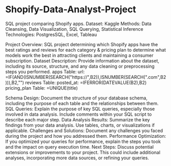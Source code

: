 # Shopify-Data-Analyst-Project
SQL project comparing Shopify apps.
Dataset: Kaggle
Methods: Data Cleansing, Data Visualization, SQL Querying, Statistical Inference
Technologies: PostgresSQL, Excel, Tableau

Project Overview:
  SQL project determining which Shopify apps have the best ratings and reviews for each category &amp; pricing plan to determine what models work the best in attracting clients and maintaining a consumer subscription. 
Dataset Description:
  Provide information about the dataset, including its source, structure, and any data cleaning or preprocessing steps you performed.
  apps Table:
    url: =IF(AND(ISNUMBER(SEARCH("https://",B2)),ISNUMBER(SEARCH(".com",B2))),B2,"")
  reviews Table:
    posted_at: =IFERROR(DATEVALUE(B2),B2)
  pricing_plan Table:
    =UNIQUE(title)
    
Schema Design:
  Document the structure of your database schema, including the purpose of each table and the relationships between them.
SQL Queries:
  Explain the purpose of key SQL queries, especially those involved in data analysis. Include comments within your SQL script to describe each major step.
Data Analysis Results:
  Summarize the key findings from your data analysis. Use tables, charts, or visualizations if applicable.
Challenges and Solutions:
  Document any challenges you faced during the project and how you addressed them.
Performance Optimization:
  If you optimized your queries for performance, explain the steps you took and the impact on query execution time.
Next Steps:
  Discuss potential extensions or improvements to your project. This could include additional analyses, incorporating more data sources, or refining your queries.
